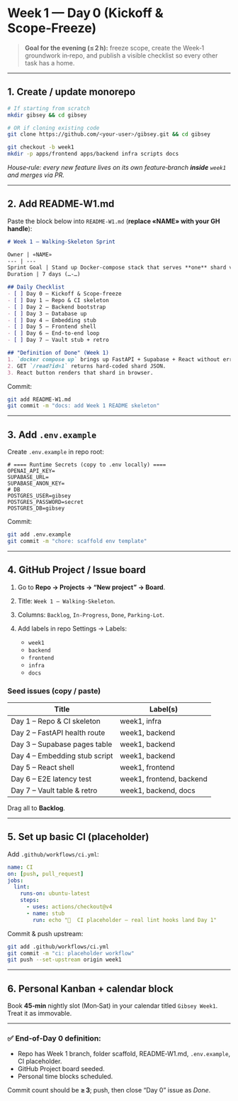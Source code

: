 # Week 1 — Day 0 (Kickoff & Scope‑Freeze)

> **Goal for the evening (≤ 2 h):** freeze scope, create the Week‑1 groundwork in‑repo, and publish a visible checklist so every other task has a home.

---

## 1. Create / update monorepo

```bash
# If starting from scratch
mkdir gibsey && cd gibsey

# OR if cloning existing code
git clone https://github.com/<your‑user>/gibsey.git && cd gibsey

git checkout -b week1
mkdir -p apps/frontend apps/backend infra scripts docs
```

*House‑rule: every new feature lives on its own feature‑branch **inside** `week1` and merges via PR.*

---

## 2. Add README‑W1.md

Paste the block below into `README-W1.md` (**replace «NAME» with your GH handle**):

```md
# Week 1 — Walking‑Skeleton Sprint

Owner | «NAME»
--- | ---
Sprint Goal | Stand up Docker‑compose stack that serves **one** shard via `/read`, callable from React shell, ≤2 s round‑trip.
Duration | 7 days (…‑…)

## Daily Checklist
- [ ] Day 0 – Kickoff & Scope‑freeze
- [ ] Day 1 – Repo & CI skeleton
- [ ] Day 2 – Backend bootstrap
- [ ] Day 3 – Database up
- [ ] Day 4 – Embedding stub
- [ ] Day 5 – Frontend shell
- [ ] Day 6 – End‑to‑end loop
- [ ] Day 7 – Vault stub + retro

## "Definition of Done" (Week 1)
1. `docker compose up` brings up FastAPI + Supabase + React without errors.
2. GET `/read?id=1` returns hard‑coded shard JSON.
3. React button renders that shard in browser.
```

Commit:

```bash
git add README-W1.md
git commit -m "docs: add Week 1 README skeleton"
```

---

## 3. Add `.env.example`

Create `.env.example` in repo root:

```env
# ==== Runtime Secrets (copy to .env locally) ====
OPENAI_API_KEY=
SUPABASE_URL=
SUPABASE_ANON_KEY=
# DB
POSTGRES_USER=gibsey
POSTGRES_PASSWORD=secret
POSTGRES_DB=gibsey
```

Commit:

```bash
git add .env.example
git commit -m "chore: scaffold env template"
```

---

## 4. GitHub Project / Issue board

1. Go to **Repo → Projects → “New project” → Board**.
2. Title: `Week 1 – Walking‑Skeleton`.
3. Columns: `Backlog`, `In‑Progress`, `Done`, `Parking‑Lot`.
4. Add labels in repo Settings → Labels:

   * `week1`
   * `backend`
   * `frontend`
   * `infra`
   * `docs`

### Seed issues (copy / paste)

| Title                         | Label(s)                 |
| ----------------------------- | ------------------------ |
| Day 1 – Repo & CI skeleton    | week1, infra             |
| Day 2 – FastAPI health route  | week1, backend           |
| Day 3 – Supabase pages table  | week1, backend           |
| Day 4 – Embedding stub script | week1, backend           |
| Day 5 – React shell           | week1, frontend          |
| Day 6 – E2E latency test      | week1, frontend, backend |
| Day 7 – Vault table & retro   | week1, backend, docs     |

Drag all to **Backlog**.

---

## 5. Set up basic CI (placeholder)

Add `.github/workflows/ci.yml`:

```yaml
name: CI
on: [push, pull_request]
jobs:
  lint:
    runs-on: ubuntu-latest
    steps:
      - uses: actions/checkout@v4
      - name: stub
        run: echo "🧹  CI placeholder – real lint hooks land Day 1"
```

Commit & push upstream:

```bash
git add .github/workflows/ci.yml
git commit -m "ci: placeholder workflow"
git push --set-upstream origin week1
```

---

## 6. Personal Kanban + calendar block

Book **45‑min** nightly slot (Mon‑Sat) in your calendar titled `Gibsey Week1`. Treat it as immovable.

---

### ✅ End-of‑Day 0 definition:

* Repo has Week 1 branch, folder scaffold, README‑W1.md, `.env.example`, CI placeholder.
* GitHub Project board seeded.
* Personal time blocks scheduled.

Commit count should be **≥ 3**; push, then close “Day 0” issue as *Done*.